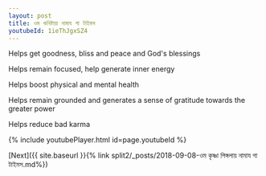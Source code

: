```yaml
---
layout: post
title: ওম কনিষ্টায়া নামায গা টাইমস
youtubeId: 1ieThJgxSZ4
---
```

 
 
Helps get goodness, bliss and peace and God's blessings
 
Helps remain focused, help generate inner energy 
 
Helps boost physical and mental health 
 
Helps remain grounded and generates a sense of gratitude towards the greater power 
 
Helps reduce bad karma
 
 
 
 


{% include youtubePlayer.html id=page.youtubeId %}
 
[Next]({{ site.baseurl }}{% link  split2/_posts/2018-09-08-ওম কৃষ্ণা পিঙ্গলায় নামায গা টাইমস.md%})
 
